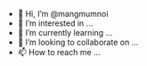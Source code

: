 - 👋 Hi, I’m @mangmumnoi
- 👀 I’m interested in ...
- 🌱 I’m currently learning ...
- 💞️ I’m looking to collaborate on ...
- 📫 How to reach me ...

<!---
mangmumnoi/mangmumnoi is a ✨ special ✨ repository because its `README.md` (this file) appears on your GitHub profile.
You can click the Preview link to take a look at your changes.
--->
